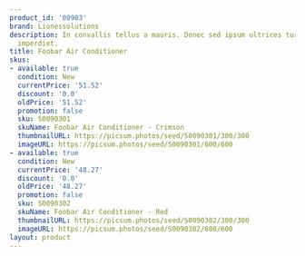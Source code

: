 ```yaml
---
product_id: '00903'
brand: Lionessolutions
description: In convallis tellus a mauris. Donec sed ipsum ultrices turpis consectetuer
  imperdiet.
title: Foobar Air Conditioner
skus:
- available: true
  condition: New
  currentPrice: '51.52'
  discount: '0.0'
  oldPrice: '51.52'
  promotion: false
  sku: S0090301
  skuName: Foobar Air Conditioner - Crimson
  thumbnailURL: https://picsum.photos/seed/S0090301/300/300
  imageURL: https://picsum.photos/seed/S0090301/600/600
- available: true
  condition: New
  currentPrice: '48.27'
  discount: '0.0'
  oldPrice: '48.27'
  promotion: false
  sku: S0090302
  skuName: Foobar Air Conditioner - Red
  thumbnailURL: https://picsum.photos/seed/S0090302/300/300
  imageURL: https://picsum.photos/seed/S0090302/600/600
layout: product
---
```

